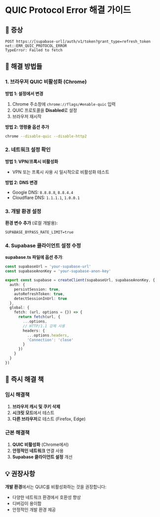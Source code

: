 # QUIC Protocol Error 해결 가이드

## 🚨 증상
```
POST https://[supabase-url]/auth/v1/token?grant_type=refresh_token net::ERR_QUIC_PROTOCOL_ERROR
TypeError: Failed to fetch
```

## 🔧 해결 방법들

### 1. 브라우저 QUIC 비활성화 (Chrome)

**방법 1: 설정에서 변경**
1. Chrome 주소창에 `chrome://flags/#enable-quic` 입력
2. QUIC 프로토콜을 **Disabled**로 설정
3. 브라우저 재시작

**방법 2: 명령줄 옵션 추가**
```bash
chrome --disable-quic --disable-http2
```

### 2. 네트워크 설정 확인

**방법 1: VPN/프록시 비활성화**
- VPN 또는 프록시 사용 시 일시적으로 비활성화 테스트

**방법 2: DNS 변경**
- Google DNS: `8.8.8.8`, `8.8.4.4`
- Cloudflare DNS: `1.1.1.1`, `1.0.0.1`

### 3. 개발 환경 설정

**환경 변수 추가** (로컬 개발용):
```
SUPABASE_BYPASS_RATE_LIMIT=true
```

### 4. Supabase 클라이언트 설정 수정

**supabase.ts 파일에 옵션 추가**:
```typescript
const supabaseUrl = 'your-supabase-url'
const supabaseAnonKey = 'your-supabase-anon-key'

export const supabase = createClient(supabaseUrl, supabaseAnonKey, {
  auth: {
    persistSession: true,
    autoRefreshToken: true,
    detectSessionInUrl: true
  },
  global: {
    fetch: (url, options = {}) => {
      return fetch(url, {
        ...options,
        // HTTP/1.1 강제 사용
        headers: {
          ...options.headers,
          'Connection': 'close'
        }
      })
    }
  }
})
```

## 🔄 즉시 해결 책

### 임시 해결책
1. **브라우저 캐시 및 쿠키 삭제**
2. **시크릿 모드**에서 테스트
3. **다른 브라우저**로 테스트 (Firefox, Edge)

### 근본 해결책
1. **QUIC 비활성화** (Chrome에서)
2. **안정적인 네트워크** 연결 사용
3. **Supabase 클라이언트 설정** 개선

## 💡 권장사항

**개발 환경**에서는 QUIC를 비활성화하는 것을 권장합니다:
- 다양한 네트워크 환경에서 호환성 향상
- 디버깅이 용이함
- 안정적인 개발 환경 제공

